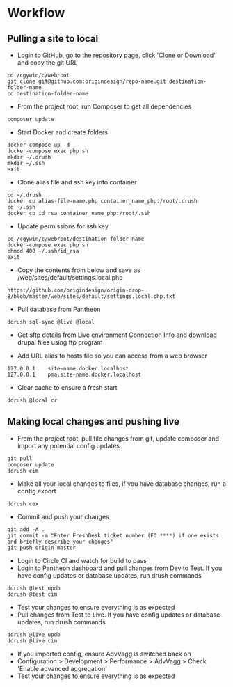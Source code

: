 # Workflow

## Pulling a site to local
- Login to GitHub, go to the repository page, click 'Clone or Download' and copy the git URL
````
cd /cgywin/c/webroot
git clone git@github.com:origindesign/repo-name.git destination-folder-name
cd destination-folder-name
````
- From the project root, run Composer to get all dependencies
````
composer update
````
- Start Docker and create folders
````
docker-compose up -d
docker-compose exec php sh
mkdir ~/.drush
mkdir ~/.ssh
exit
````
- Clone alias file and ssh key into container
````
cd ~/.drush
docker cp alias-file-name.php container_name_php:/root/.drush
cd ~/.ssh
docker cp id_rsa container_name_php:/root/.ssh
````
- Update permissions for ssh key
````
cd /cgywin/c/webroot/destination-folder-name
docker-compose exec php sh
chmod 400 ~/.ssh/id_rsa
exit
````
- Copy the contents from below and save as /web/sites/default/settings.local.php
````
https://github.com/origindesign/origin-drop-8/blob/master/web/sites/default/settings.local.php.txt
````
- Pull database from Pantheon
````
ddrush sql-sync @live @local
````
- Get sftp details from Live environment Connection Info and download drupal files using ftp program

- Add URL alias to hosts file so you can access from a web browser
````
127.0.0.1    site-name.docker.localhost
127.0.0.1    pma.site-name.docker.localhost
````

- Clear cache to ensure a fresh start
````
ddrush @local cr
````

## Making local changes and pushing live
- From the project root, pull file changes from git, update composer and import any potential config updates
````
git pull
composer update
ddrush cim
````
- Make all your local changes to files, if you have database changes, run a config export
````
ddrush cex
````
- Commit and push your changes
````
git add -A .
git commit -m "Enter FreshDesk ticket number (FD ****) if one exists and briefly describe your changes"
git push origin master
````
- Login to Circle CI and watch for build to pass
- Login to Pantheon dashboard and pull changes from Dev to Test. If you have config updates or database updates, run drush commands
````
ddrush @test updb
ddrush @test cim
````
- Test your changes to ensure everything is as expected
- Pull changes from Test to Live. If you have config updates or database updates, run drush commands
````
ddrush @live updb
ddrush @live cim
````
- If you imported config, ensure AdvVagg is switched back on
- Configuration > Development > Performance > AdvVagg >
Check 'Enable advanced aggregation'
- Test your changes to ensure everything is as expected
